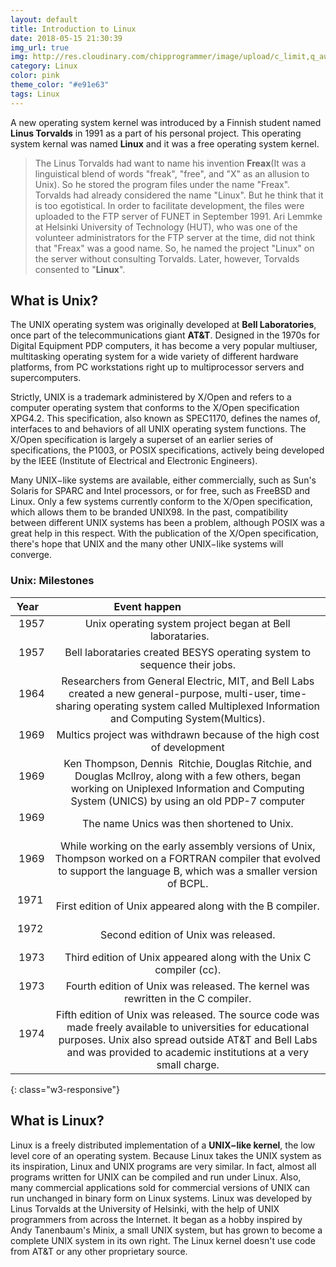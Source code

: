```yaml
---
layout: default
title: Introduction to Linux
date: 2018-05-15 21:30:39
img_url: true
img: http://res.cloudinary.com/chipprogrammer/image/upload/c_limit,q_auto:low,w_668/v1526404917/blog/image_w8zcid.png
category: Linux
color: pink
theme_color: "#e91e63"
tags: Linux
---
```


A new operating system kernel was introduced by a Finnish student named **Linus Torvalds** in 1991 as a part of his personal project. This operating system kernal was named **Linux** and it was a free operating system kernel. 
> The Linus Torvalds had want to name his invention **Freax**(It was a linguistical blend of words "freak", "free", and "X" as an allusion to Unix). So he stored the program files under the name "Freax". Torvalds had already considered the name "Linux". But he think that it is too egotistical. In order to facilitate development, the files were uploaded to the FTP server of FUNET in September 1991. Ari Lemmke at Helsinki University of Technology (HUT), who was one of the volunteer administrators for the FTP server at the time, did not think that "Freax" was a good name. So, he named the project "Linux" on the server without consulting Torvalds. Later, however, Torvalds consented to "**Linux**".

## What is Unix?

The UNIX operating system was originally developed at **Bell Laboratories**, once part of the
telecommunications giant **AT&T**. Designed in the 1970s for Digital Equipment PDP computers, it has
become a very popular multiuser, multitasking operating system for a wide variety of different hardware
platforms, from PC workstations right up to multiprocessor servers and supercomputers.

Strictly, UNIX is a trademark administered by X/Open and refers to a computer operating system that
conforms to the X/Open specification XPG4.2. This specification, also known as SPEC1170, defines the
names of, interfaces to and behaviors of all UNIX operating system functions. The X/Open specification is
largely a superset of an earlier series of specifications, the P1003, or POSIX specifications, actively being
developed by the IEEE (Institute of Electrical and Electronic Engineers).

Many UNIX−like systems are available, either commercially, such as Sun's Solaris for SPARC and Intel
processors, or for free, such as FreeBSD and Linux. Only a few systems currently conform to the X/Open
specification, which allows them to be branded UNIX98. In the past, compatibility between different UNIX
systems has been a problem, although POSIX was a great help in this respect. With the publication of the
X/Open specification, there's hope that UNIX and the many other UNIX−like systems will converge.

### Unix: Milestones
|  Year  |           Event happen                                          |
|:------:|:---------------------------------------------------------------:|
|  1957  | Unix operating system project began at Bell laborataries.       |
|  1957  | Bell laborataries created BESYS operating system to sequence their jobs.|
|  1964  | Researchers from General Electric, MIT, and Bell Labs created a new general-purpose, multi-user, time-sharing operating system called Multiplexed Information and Computing System(Multics).
|  1969  | Multics project was withdrawn because of the high cost of development |
|  1969  |  Ken Thompson, Dennis  Ritchie, Douglas Ritchie, and Douglas Mcllroy, along with a few others, began working on Uniplexed Information and Computing System (UNICS) by using an old PDP-7 computer |
|  1969  | The name Unics was then shortened to Unix. |
|  1969  | While working on the early assembly versions of Unix, Thompson worked on a FORTRAN compiler that evolved to support the language B, which was a smaller version of BCPL. |
|  1971  | First edition of Unix appeared along with the B compiler. |
|  1972  | Second edition of Unix was released. |
|  1973  | Third edition of Unix appeared along with the Unix C compiler (cc). |
|  1973  | Fourth edition of Unix was released. The kernel was rewritten in the C compiler. |
|  1974  | Fifth edition of Unix was released. The source code was made freely available to universities for educational purposes. Unix also spread outside AT&T and Bell Labs and was provided to academic institutions at a very small charge. |
{: class="w3-responsive"}

## What is Linux?
Linux is a freely distributed implementation of a **UNIX−like kernel**, the low level
core of an operating system. Because Linux takes the UNIX system as its inspiration, Linux and UNIX programs are very similar. In fact, almost all programs written for UNIX can be compiled and run under Linux. Also, many commercial applications sold for commercial versions of UNIX can run unchanged in binary form on Linux systems. Linux was developed by Linus Torvalds at the University of Helsinki, with the help of UNIX programmers from across the Internet. It began as a hobby inspired by Andy Tanenbaum's Minix, a small UNIX system, but has grown to become a complete UNIX system in its own right. The Linux kernel doesn't use code from AT&T or any other proprietary source.
